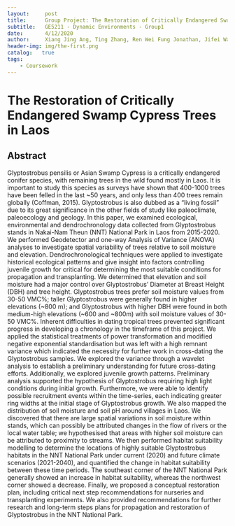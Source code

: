 ```yaml
---
layout:     post
title:      Group Project: The Restoration of Critically Endangered Swamp Cypress Trees in Laos
subtitle:   GE5211 - Dynamic Environments - Group1
date:       4/12/2020
author:     Xiang Jing Ang, Ting Zhang, Ren Wei Fung Jonathan, Jifei Wang, Hao Huang
header-img: img/the-first.png
catalog:   true
tags:
    - Coursework
---
```

# The Restoration of Critically Endangered Swamp Cypress Trees in Laos
## Abstract
Glyptostrobus pensilis or Asian Swamp Cypress is a critically endangered conifer species, with remaining trees in the wild found mostly in Laos. It is important to study this species as surveys have shown that 400-1000 trees have been felled in the last ~50 years, and only less than 400 trees remain globally (Coffman, 2015). Glyptostrobus is also dubbed as a “living fossil” due to its great significance in the other fields of study like paleoclimate, paleoecology and geology.  In   this paper, we examined ecological, environmental and dendrochronology data collected from Glyptostrobus stands in Nakai-Nam Theun (NNT) National Park in Laos from 2015-2020. We performed Geodetector and one-way Analysis of Variance (ANOVA) analyses to investigate spatial variability of trees relative to soil moisture and elevation. Dendrochronological techniques were applied to investigate historical ecological patterns and give insight into factors controlling juvenile growth for critical for determining the most suitable conditions for propagation and transplanting. We determined that elevation and soil moisture had a major control over Glyptostrobus’ Diameter at Breast Height (DBH)  and tree height. Glyptostrobus trees prefer soil moisture values from 30-50 VMC%; taller Glyptostrobus were generally found in higher elevations (~800 m); and Glyptostrobus with higher DBH were found in both medium-high elevations (~600 and ~800m) with soil moisture values of 30-50 VMC%. Inherent difficulties in dating tropical trees prevented significant progress in developing a chronology in the timeframe of this project. We applied the statistical treatments of power transformation and modified negative exponential standardisation but was left with a high remnant variance which indicated the necessity for further work in cross-dating the Glyptostrobus samples. We explored the variance through a wavelet analysis to establish a preliminary understanding for future cross-dating efforts. Additionally, we explored juvenile growth patterns. Preliminary analysis supported the hypothesis of Glyptostrobus requiring high light conditions during initial growth. Furthermore, we were able to identify possible recruitment events within the time-series, each indicating greater ring widths at the initial stage of Glyptostrobus growth. We also mapped the distribution of soil moisture and soil pH around villages in Laos. We discovered that there are large spatial variations in soil moisture within stands, which can possibly be attributed changes in the flow of rivers or the local water table; we hypothesised that areas with higher soil moisture can be attributed to proximity to streams. We then performed habitat suitability modelling to determine the locations of highly suitable Glyptostrobus habitats in the NNT National Park under current (2020) and future climate scenarios (2021-2040), and quantified the change in habitat suitability between these time periods. The southeast corner of the NNT National Park generally showed an increase in habitat suitability, whereas the northwest corner showed a decrease. Finally, we proposed a conceptual restoration plan, including critical next step recommendations for nurseries and transplanting experiments. We also provided recommendations for further research and long-term steps plans for propagation and restoration of Glyptostrobus in the NNT National Park.
